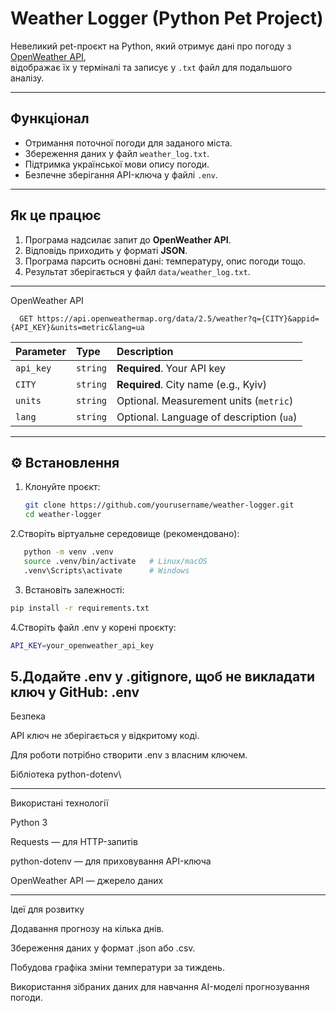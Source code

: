 #  Weather Logger (Python Pet Project)

Невеликий pet-проєкт на Python, який отримує дані про погоду з [OpenWeather API](https://openweathermap.org/api),  
відображає їх у терміналі та записує у `.txt` файл для подальшого аналізу.

---

##  Функціонал
- Отримання поточної погоди для заданого міста.
- Збереження даних у файл `weather_log.txt`.
- Підтримка української мови опису погоди.
- Безпечне зберігання API-ключа у файлі `.env`.

---

##  Як це працює
1. Програма надсилає запит до **OpenWeather API**.
2. Відповідь приходить у форматі **JSON**.
3. Програма парсить основні дані: температуру, опис погоди тощо.
4. Результат зберігається у файл `data/weather_log.txt`.

---

OpenWeather API

```http
  GET https://api.openweathermap.org/data/2.5/weather?q={CITY}&appid={API_KEY}&units=metric&lang=ua
```

| Parameter | Type     | Description                |
| :-------- | :------- | :------------------------- |
| `api_key` | `string` | **Required**. Your API key |
| `CITY`       | `string` | **Required**. City name (e.g., Kyiv)     |
| `units`   | `string` | Optional. Measurement units (`metric`)   |
| `lang`    | `string` | Optional. Language of description (`ua`) |



---


## ⚙️ Встановлення

1. Клонуйте проєкт:
   ```bash
   git clone https://github.com/yourusername/weather-logger.git
   cd weather-logger
2.Створіть віртуальне середовище (рекомендовано):
 ```bash
    python -m venv .venv
    source .venv/bin/activate   # Linux/macOS
    .venv\Scripts\activate      # Windows
 ```
3. Встановіть залежності:
 ```bash
pip install -r requirements.txt
```
4.Створіть файл .env у корені проєкту:
```bash
API_KEY=your_openweather_api_key
```
5.Додайте .env у .gitignore, щоб не викладати ключ у GitHub:
.env
---


Безпека

API ключ не зберігається у відкритому коді.

Для роботи потрібно створити .env з власним ключем.

Бібліотека python-dotenv\

---

Використані технології

Python 3

Requests — для HTTP-запитів

python-dotenv — для приховування API-ключа

OpenWeather API — джерело даних

---

Ідеї для розвитку

Додавання прогнозу на кілька днів.

Збереження даних у формат .json або .csv.

Побудова графіка зміни температури за тиждень.

Використання зібраних даних для навчання AI-моделі прогнозування погоди.
